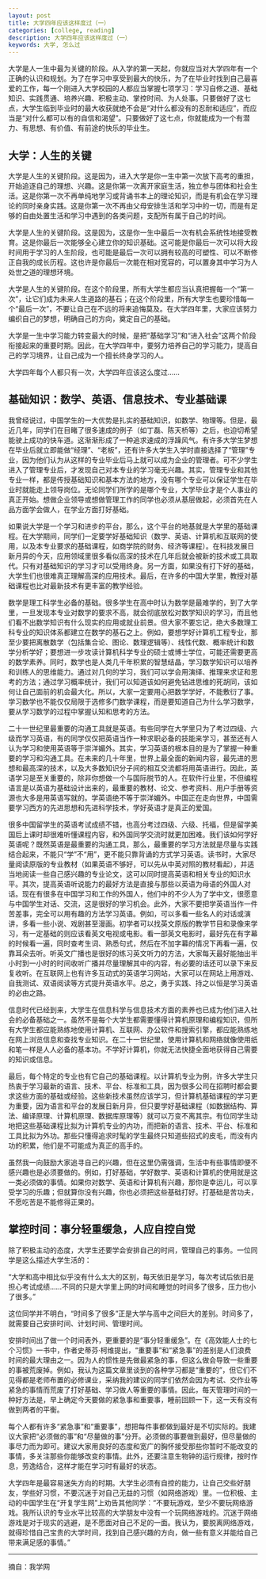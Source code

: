 ```yaml
---
layout: post
title: 大学四年应该这样度过（一）
categories: [college, reading]
description: 大学四年应该这样度过（一）
keywords: 大学, 怎么过
---
```


大学是人一生中最为关键的阶段。从入学的第一天起，你就应当对大学四年有一个正确的认识和规划。为了在学习中享受到最大的快乐，为了在毕业时找到自己最喜爱的工作，每一个刚进入大学校园的人都应当掌握七项学习：学习自修之道、基础知识、实践贯通、培养兴趣、积极主动、掌控时间、为人处事。只要做好了这七点，大学生临到毕业时的最大收获就绝不会是“对什么都没有的忍耐和适应”，而应当是“对什么都可以有的自信和渴望”。只要做好了这七点，你就能成为一个有潜力、有思想、有价值、有前途的快乐的毕业生。

## 大学：人生的关键

大学是人生的关键阶段。这是因为，进入大学是你一生中第一次放下高考的重担，开始追逐自己的理想、兴趣。这是你第一次离开家庭生活，独立参与团体和社会生活。这是你第一次不再单纯地学习或背诵书本上的理论知识，而是有机会在学习理论的同时亲身实践。这是你第一次不再由父母安排生活和学习中的一切，而是有足够的自由处置生活和学习中遇到的各类问题，支配所有属于自己的时间。

大学是人生的关键阶段。这是因为，这是你一生中最后一次有机会系统性地接受教育。这是你最后一次能够全心建立你的知识基础。这可能是你最后一次可以将大段时间用于学习的人生阶段，也可能是最后一次可以拥有较高的可塑性、可以不断修正自我的成长历程。这也许是你最后一次能在相对宽容的，可以置身其中学习为人处世之道的理想环境。

大学是人生的关键阶段。在这个阶段里，所有大学生都应当认真把握每一个“第一次”，让它们成为未来人生道路的基石；在这个阶段里，所有大学生也要珍惜每一个“最后一次”，不要让自己在不远的将来追悔莫及。在大学四年里，大家应该努力编织自己的梦想，明确自己的方向，奠定自己的基础。

大学是一生中学习能力转变最大的时候，是把“基础学习”和“进入社会”这两个阶段衔接起来的重要时期。因此，在大学四年中，要努力培养自己的学习能力，提高自己的学习境界，让自己成为一个擅长终身学习的人。

大学四年每个人都只有一次，大学四年应该这么度过……

## 基础知识：数学、英语、信息技术、专业基础课

我曾经说过，中国学生的一大优势是扎实的基础知识，如数学、物理等。但是，最近几年，同学们在目睹了很多速成的例子（如丁磊、陈天桥等）之后，也迫切希望能驶上成功的快车道。这渐渐形成了一种追求速成的浮躁风气。有许多大学生梦想在毕业后就立即能做“经理”、“老板”，还有许多大学生入学时直接选择了“管理”专业，因为他们认为从这样的专业毕业后马上就可以成为企业的管理者。可不少学生进入了管理专业后，才发现自己对本专业的学习毫无兴趣。其实，管理专业和其他专业一样，都是传授基础知识和基本方法的地方，没有哪个专业可以保证学生在毕业时就能走上领导岗位。无论同学们所学的是哪个专业，大学毕业才是个人事业的真正开始。想做企业领导或想做管理工作的同学也必须从基层做起，必须首先在人品方面学会做人，在学业方面打好基础。

如果说大学是一个学习和进步的平台，那么，这个平台的地基就是大学里的基础课程。在大学期间，同学们一定要学好基础知识（数学、英语、计算机和互联网的使用，以及本专业要求的基础课程，如商学院的财务、经济等课程）。在科技发展日新月异的今天，应用领域里很多看似高深的技术在几年后就会被新的技术或工具取代。只有对基础知识的学习才可以受用终身。另一方面，如果没有打下好的基础，大学生们也很难真正理解高深的应用技术。最后，在许多的中国大学里，教授对基础课程也比对最新技术有更丰富的教学经验。

数学是理工科学生必备的基础。很多学生在高中时认为数学是最难学的，到了大学里，一旦发现本专业对数学的要求不高，就会彻底放松对数学知识的学习，而且他们看不出数学知识有什么现实的应用或就业前景。但大家不要忘记，绝大多数理工科专业的知识体系都建立在数学的基石之上。例如，要想学好计算机工程专业，那至少要把离散数学（包括集合论、图论、数理逻辑等）、线性代数、概率统计和数学分析学好；要想进一步攻读计算机科学专业的硕士或博士学位，可能还需要更高的数学素养。同时，数学也是人类几千年积累的智慧结晶，学习数学知识可以培养和训练人的思维能力。通过对几何的学习，我们可以学会用演绎、推理来求证和思考的方法；通过学习概率统计，我们可以知道该如何避免钻进思维的死胡同，该如何让自己面前的机会最大化。所以，大家一定要用心把数学学好，不能敷衍了事。学习数学也不能仅仅局限于选修多门数学课程，而是要知道自己为什么学习数学，要从学习数学的过程中掌握认知和思考的方法。

二十一世纪里最重要的沟通工具就是英语。有些同学在大学里只为了考过四级、六级而学习英语，有的同学仅仅把英语当作一种求职必备的技能来学习，甚至还有人认为学习和使用英语等于崇洋媚外。其实，学习英语的根本目的是为了掌握一种重要的学习和沟通工具。在未来的几十年里，世界上最全面的新闻内容，最先进的思想和最高深的技术，以及大多数知识分子间的相互交流都将用英语进行。因此，英语学习是至关重要的，除非你想做一个与国际脱节的人。在软件行业里，不但编程语言是以英语为基础设计出来的，最重要的教材、论文、参考资料、用户手册等资源也大多是用英语写就的。学英语绝不等于崇洋媚外。中国正在走向世界，中国需要学习西方的先进思想和先进科学技术，学好英语才是真正的爱国。

很多中国留学生的英语考试成绩不错，也高分考过四级、六级、托福，但是留学美国后上课时却很难听懂课程内容，和外国同学交流时就更加困难。我们该如何学好英语呢？既然英语是最重要的沟通工具，那么，最重要的学习方法就是尽量与实践结合起来，不能只“学”不“用”，更不能只靠背诵的方式学习英语。读书时，大家尽量阅读原版的专业教材（如果英语不够好，可以先从中英对照的教材看起），并适当地阅读一些自己感兴趣的专业论文，这可以同时提高英语和相关专业的知识水平。其次，提高英语听说能力的最好方法是直接与那些以英语为母语的外国人对话。现在有很多在中国学习和工作的外国人，他们中的不少人为了学中文，很愿意与中国学生对话、交流，这是很好的学习机会。此外，大家不要把学英语当作一件苦差事，完全可以用有趣的方法学习英语。例如，可以多看一些名人的对话或演讲，多看一些小说、戏剧甚至漫画。初学者可以找英文原版的教学节目和录像来学习，有一定基础的则应该看英文电视或电影。看一部英文电影时，最好先在有字幕的时候看一遍，同时查考生词、熟悉句式，然后在不加字幕的情况下再看一遍，仅靠耳朵去听。听英文广播也是很好的练习英文听力的方法，大家每天最好能抽出半小时到一小时的时间收听广播并尽量理解其中的内容，有必要的话还可以录下来反复收听。在互联网上也有许多互动式的英语学习网站，大家可以在网站上用游戏、自我测试、双语阅读等方式提升英语水平。总之，勇于实践、持之以恒是学习英语的必由之路。

信息时代已经到来，大学生在信息科学与信息技术方面的素养也已成为他们进入社会的必备基础之一。虽然不是每个大学生都需要懂得计算机原理和编程知识，但所有大学生都应能熟练地使用计算机、互联网、办公软件和搜索引擎，都应能熟练地在网上浏览信息和查找专业知识。在二十一世纪里，使用计算机和网络就像使用纸和笔一样是人人必备的基本功。不学好计算机，你就无法快捷全面地获得自己需要的知识或信息。

最后，每个特定的专业也有它自己的基础课程。以计算机专业为例，许多大学生只热衷于学习最新的语言、技术、平台、标准和工具，因为很多公司在招聘时都会要求这些方面的基础或经验。这些新技术虽然应该学习，但计算机基础课程的学习更为重要，因为语言和平台的发展日新月异，但只要学好基础课程（如数据结构、算法、编译原理、计算机原理、数据库原理等）就可以万变不离其宗。有位同学生动地把这些基础课程比拟为计算机专业的内功，而把新的语言、技术、平台、标准和工具比拟为外功。那些只懂得追求时髦的学生最终只知道些招式的皮毛，而没有内功的积累，他们是不可能成为真正的高手的。

虽然我一向鼓励大家追寻自己的兴趣，但在这里仍需强调，生活中有些事情即便不感兴趣也是必须要做的。例如，打好基础，学好数学、英语和计算机的使用就是这一类必须做的事情。如果你对数学、英语和计算机有兴趣，那你是幸运儿，可以享受学习的乐趣；但就算你没有兴趣，你也必须把这些基础打好。打基础是苦功夫，不愿吃苦是不能修得正果的。

## 掌控时间：事分轻重缓急，人应自控自觉

除了积极主动的态度，大学生还要学会安排自己的时间，管理自己的事务。一位同学是这么描述大学生活的：

“大学和高中相比似乎没有什么太大的区别，每天依旧是学习，每次考试后依旧是担心考试成绩……不同的只是大学里上网的时间和睡觉的时间多了很多，压力也小了很多。”

这位同学并不明白，“时间多了很多”正是大学与高中之间巨大的差别。时间多了，就需要自己安排时间、计划时间、管理时间。

安排时间出了做一个时间表外，更重要的是“事分轻重缓急”。在《高效能人士的七个习惯》一书中，作者史蒂芬·柯维提出，“重要事”和“紧急事”的差别是人们浪费时间的最大理由之一。因为人的惯性是先做最紧急的事，但这么做会导致一些重要的事被荒废掉。例如，我认为这篇文章里谈到的各种学习都是“重要的”，但它们不见得都是老师布置的必修课业，采纳我的建议的同学们依然会因为考试、交作业等紧急的事情而荒废了打好基础、学习做人等重要的事情。因此，每天管理时间的一种好方法是，早上确定今天要做的紧急事和重要事，睡前回顾一下，这一天有没有做到两者的平衡。

每个人都有许多“紧急事”和“重要事”，想把每件事都做到最好是不切实际的。我建议大家把“必须做的事”和“尽量做的事”分开。必须做的事要做到最好，但尽量做的事尽力而为即可。建议大家用良好的态度和宽广的胸怀接受那些你暂时不能改变的事情，多关注那些你能够改变的事情。此外，还要注意生物钟的运行规律，按时作息，劳逸结合，这样才能在学习时有最好的状态。

大学四年是最容易迷失方向的时期。大学生必须有自控的能力，让自己交些好朋友，学些好习惯，不要沉迷于对自己无益的习惯（如网络游戏）里。一位积极、主动的中国学生在“开复学生网”上劝告其他同学：“不要玩游戏，至少不要玩网络游戏。我所认识的专业水平比较高的大学朋友中没有一个玩网络游戏的。沉迷于网络游戏是对于现实的逃避，是不愿面对自己不足的一面。我认为，要脱离网络游戏，就得珍惜自己宝贵的大学时间，找到自己感兴趣的方向，做一些有意义并能给自己带来满足感的事情。”

---

摘自：我学网
